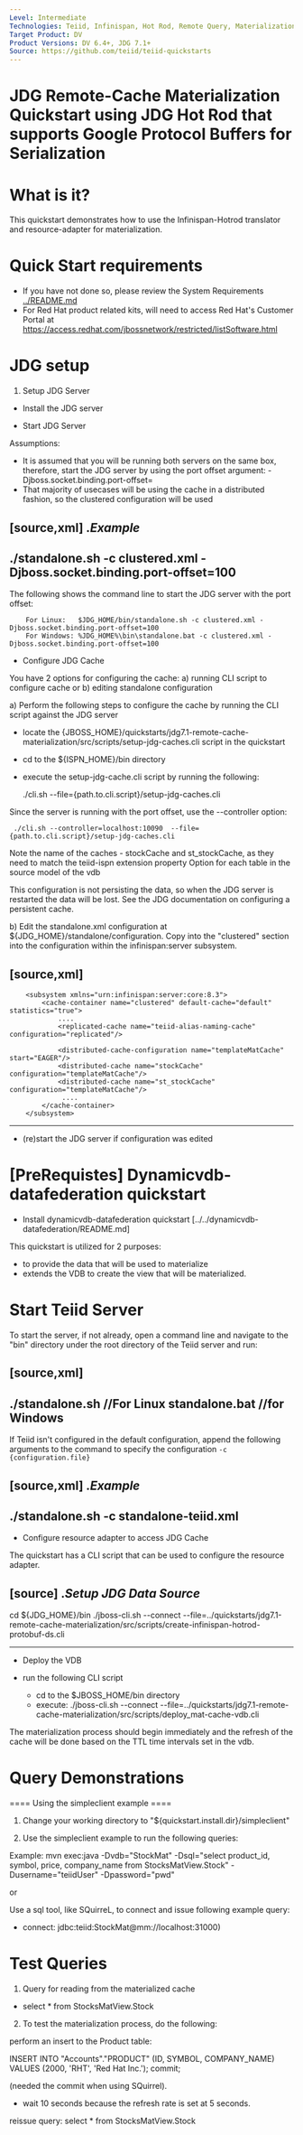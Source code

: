 ```yaml
---
Level: Intermediate
Technologies: Teiid, Infinispan, Hot Rod, Remote Query, Materialization
Target Product: DV
Product Versions: DV 6.4+, JDG 7.1+
Source: https://github.com/teiid/teiid-quickstarts
---
```


JDG Remote-Cache Materialization Quickstart using JDG Hot Rod that supports Google Protocol Buffers for Serialization
================================


# What is it?

This quickstart demonstrates how to use the Infinispan-Hotrod translator and resource-adapter for materialization. 


# Quick Start requirements

-  If you have not done so, please review the System Requirements [../README.md](../README.md) 
-  For Red Hat product related kits, will need to access Red Hat's Customer Portal at https://access.redhat.com/jbossnetwork/restricted/listSoftware.html


# JDG setup

1.  Setup JDG Server
	
*  Install the JDG server

*  Start JDG Server

Assumptions:
- It is assumed that you will be running both servers on the same box, therefore, start the JDG server by using the port offset argument:  -Djboss.socket.binding.port-offset=
- That majority of usecases will be using the cache in a distributed fashion, so the clustered configuration will be used


[source,xml]
.*Example*
----
./standalone.sh -c clustered.xml -Djboss.socket.binding.port-offset=100
----

The following shows the command line to start the JDG server with the port offset:

        For Linux:   $JDG_HOME/bin/standalone.sh -c clustered.xml -Djboss.socket.binding.port-offset=100
        For Windows: %JDG_HOME%\bin\standalone.bat -c clustered.xml -Djboss.socket.binding.port-offset=100


*  Configure JDG Cache

You have 2 options for configuring the cache: a) running CLI script to configure cache or b) editing standalone configuration


a) Perform the following steps to configure the cache by running the CLI script against the JDG server

-  locate the {JBOSS_HOME}/quickstarts/jdg7.1-remote-cache-materialization/src/scripts/setup-jdg-caches.cli  script in the quickstart
-  cd to the ${ISPN_HOME}/bin directory
-  execute the setup-jdg-cache.cli script by running the following:

	./cli.sh  --file={path.to.cli.script}/setup-jdg-caches.cli

Since the server is running with the port offset, use the --controller option:

	 ./cli.sh --controller=localhost:10090  --file={path.to.cli.script}/setup-jdg-caches.cli
	 

Note the name of the caches - stockCache and st_stockCache,  as they need to match the teiid-ispn extension property Option for each table in the source model of the vdb

This configuration is not persisting the data, so when the JDG server is restarted the data will be lost.  See the JDG documentation on configuring a persistent cache.


b) Edit the standalone.xml configuration at ${JDG_HOME}/standalone/configuration.   Copy into the "clustered" section into the configuration  within the infinispan:server subsystem.


[source,xml]
----
        <subsystem xmlns="urn:infinispan:server:core:8.3">
            <cache-container name="clustered" default-cache="default" statistics="true">
                .... 
                <replicated-cache name="teiid-alias-naming-cache" configuration="replicated"/>

                <distributed-cache-configuration name="templateMatCache" start="EAGER"/>
                <distributed-cache name="stockCache" configuration="templateMatCache"/>
                <distributed-cache name="st_stockCache" configuration="templateMatCache"/>
                 ....
            </cache-container>
        </subsystem>
----

-  (re)start the JDG server if configuration was edited


#  [PreRequistes] Dynamicvdb-datafederation quickstart

*  Install dynamicvdb-datafederation quickstart [../../dynamicvdb-datafederation/README.md]

This quickstart is utilized for 2 purposes:
-  to provide the data that will be used to materialize
-  extends the VDB to create the view that will be materialized.
 

# Start Teiid Server


To start the server, if not already, open a command line and navigate to the "bin" directory under the root directory of the Teiid server and run:

[source,xml]
----
./standalone.sh //For Linux
standalone.bat //for Windows
----

If Teiid isn't configured in the default configuration, append the following arguments to the command to specify the configuration `-c {configuration.file}`

[source,xml]
.*Example*
----
./standalone.sh -c standalone-teiid.xml
----


* Configure resource adapter to access JDG Cache

The quickstart has a CLI script that can be used to configure the resource adapter. 

[source]
.*Setup JDG Data Source*
----
cd $\{JDG_HOME}/bin
./jboss-cli.sh --connect --file=../quickstarts/jdg7.1-remote-cache-materialization/src/scripts/create-infinispan-hotrod-protobuf-ds.cli

----


* Deploy the VDB

-  run the following CLI script

	-	cd to the $JBOSS_HOME/bin directory
	-	execute:  ./jboss-cli.sh --connect --file=../quickstarts/jdg7.1-remote-cache-materialization/src/scripts/deploy_mat-cache-vdb.cli


The materialization process should begin immediately and the refresh of the cache will be done based on the TTL time intervals set in the vdb.
	


# Query Demonstrations

==== Using the simpleclient example ====

1) Change your working directory to "${quickstart.install.dir}/simpleclient"

2) Use the simpleclient example to run the following queries:

Example: mvn exec:java -Dvdb="StockMat" -Dsql="select product_id, symbol, price, company_name from StocksMatView.Stock" -Dusername="teiidUser" -Dpassword="pwd"

or 

Use a sql tool, like SQuirreL, to connect and issue following example query:

-  connect:  jdbc:teiid:StockMat@mm://localhost:31000)

# Test Queries

1.  Query for reading from the materialized cache

*  select * from StocksMatView.Stock


2.  To test the materialization process, do the following:

perform an insert to the Product table:

INSERT INTO "Accounts"."PRODUCT" (ID, SYMBOL, COMPANY_NAME) VALUES (2000, 'RHT', 'Red Hat Inc.');
commit;

(needed the commit when using SQuirrel).

*  wait 10 seconds because the refresh rate is set at 5 seconds.

reissue query:  select * from StocksMatView.Stock
